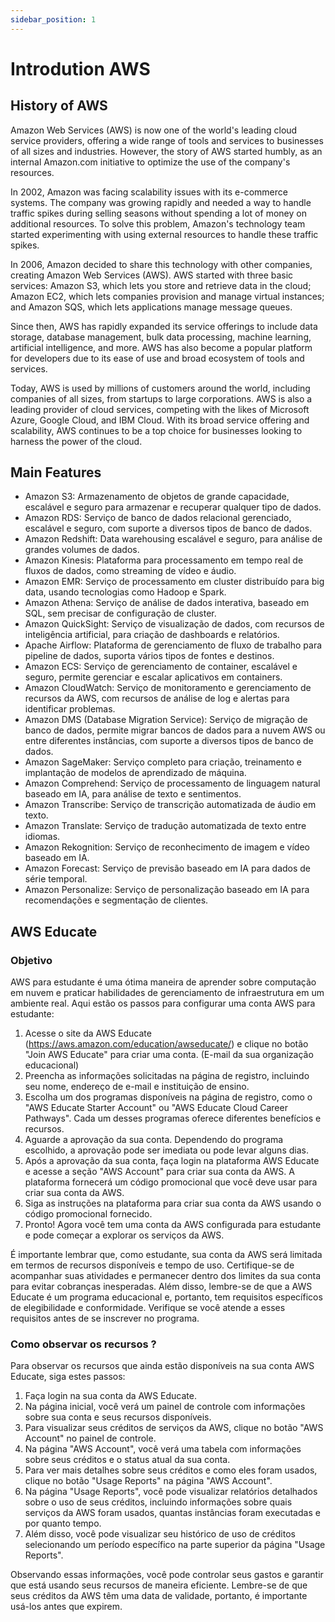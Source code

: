 ```yaml
---
sidebar_position: 1
---
```



# Introdution AWS

## History of AWS

Amazon Web Services (AWS) is now one of the world's leading cloud service providers, offering a wide range of tools and services to businesses of all sizes and industries. However, the story of AWS started humbly, as an internal Amazon.com initiative to optimize the use of the company's resources.

In 2002, Amazon was facing scalability issues with its e-commerce systems. The company was growing rapidly and needed a way to handle traffic spikes during selling seasons without spending a lot of money on additional resources. To solve this problem, Amazon's technology team started experimenting with using external resources to handle these traffic spikes.

In 2006, Amazon decided to share this technology with other companies, creating Amazon Web Services (AWS). AWS started with three basic services: Amazon S3, which lets you store and retrieve data in the cloud; Amazon EC2, which lets companies provision and manage virtual instances; and Amazon SQS, which lets applications manage message queues.

Since then, AWS has rapidly expanded its service offerings to include data storage, database management, bulk data processing, machine learning, artificial intelligence, and more. AWS has also become a popular platform for developers due to its ease of use and broad ecosystem of tools and services.

Today, AWS is used by millions of customers around the world, including companies of all sizes, from startups to large corporations. AWS is also a leading provider of cloud services, competing with the likes of Microsoft Azure, Google Cloud, and IBM Cloud. With its broad service offering and scalability, AWS continues to be a top choice for businesses looking to harness the power of the cloud.

## Main Features

- Amazon S3: Armazenamento de objetos de grande capacidade, escalável e seguro para armazenar e recuperar qualquer tipo de dados.
- Amazon RDS: Serviço de banco de dados relacional gerenciado, escalável e seguro, com suporte a diversos tipos de banco de dados.
- Amazon Redshift: Data warehousing escalável e seguro, para análise de grandes volumes de dados.
- Amazon Kinesis: Plataforma para processamento em tempo real de fluxos de dados, como streaming de vídeo e áudio.
- Amazon EMR: Serviço de processamento em cluster distribuído para big data, usando tecnologias como Hadoop e Spark.
- Amazon Athena: Serviço de análise de dados interativa, baseado em SQL, sem precisar de configuração de cluster.
- Amazon QuickSight: Serviço de visualização de dados, com recursos de inteligência artificial, para criação de dashboards e relatórios.
- Apache Airflow: Plataforma de gerenciamento de fluxo de trabalho para pipeline de dados, suporta vários tipos de fontes e destinos.
- Amazon ECS: Serviço de gerenciamento de container, escalável e seguro, permite gerenciar e escalar aplicativos em containers.
- Amazon CloudWatch: Serviço de monitoramento e gerenciamento de recursos da AWS, com recursos de análise de log e alertas para identificar problemas.
- Amazon DMS (Database Migration Service): Serviço de migração de banco de dados, permite migrar bancos de dados para a nuvem AWS ou entre diferentes instâncias, com suporte a diversos tipos de banco de dados.
- Amazon SageMaker: Serviço completo para criação, treinamento e implantação de modelos de aprendizado de máquina.
- Amazon Comprehend: Serviço de processamento de linguagem natural baseado em IA, para análise de texto e sentimentos.
- Amazon Transcribe: Serviço de transcrição automatizada de áudio em texto.
- Amazon Translate: Serviço de tradução automatizada de texto entre idiomas.
- Amazon Rekognition: Serviço de reconhecimento de imagem e vídeo baseado em IA.
- Amazon Forecast: Serviço de previsão baseado em IA para dados de série temporal.
- Amazon Personalize: Serviço de personalização baseado em IA para recomendações e segmentação de clientes.

## AWS Educate

### Objetivo

AWS para estudante é uma ótima maneira de aprender sobre computação em nuvem e praticar habilidades de gerenciamento de infraestrutura em um ambiente real. Aqui estão os passos para configurar uma conta AWS para estudante:

1. Acesse o site da AWS Educate (https://aws.amazon.com/education/awseducate/) e clique no botão "Join AWS Educate" para criar uma conta. (E-mail da sua organização educacional)
2. Preencha as informações solicitadas na página de registro, incluindo seu nome, endereço de e-mail e instituição de ensino.
3. Escolha um dos programas disponíveis na página de registro, como o "AWS Educate Starter Account" ou "AWS Educate Cloud Career Pathways". Cada um desses programas oferece diferentes benefícios e recursos.
4. Aguarde a aprovação da sua conta. Dependendo do programa escolhido, a aprovação pode ser imediata ou pode levar alguns dias.
5. Após a aprovação da sua conta, faça login na plataforma AWS Educate e acesse a seção "AWS Account" para criar sua conta da AWS. A plataforma fornecerá um código promocional que você deve usar para criar sua conta da AWS.
6. Siga as instruções na plataforma para criar sua conta da AWS usando o código promocional fornecido.
7. Pronto! Agora você tem uma conta da AWS configurada para estudante e pode começar a explorar os serviços da AWS.

É importante lembrar que, como estudante, sua conta da AWS será limitada em termos de recursos disponíveis e tempo de uso. Certifique-se de acompanhar suas atividades e permanecer dentro dos limites da sua conta para evitar cobranças inesperadas. Além disso, lembre-se de que a AWS Educate é um programa educacional e, portanto, tem requisitos específicos de elegibilidade e conformidade. Verifique se você atende a esses requisitos antes de se inscrever no programa.

### Como observar os recursos ?

Para observar os recursos que ainda estão disponíveis na sua conta AWS Educate, siga estes passos:

1. Faça login na sua conta da AWS Educate.
2. Na página inicial, você verá um painel de controle com informações sobre sua conta e seus recursos disponíveis.
3. Para visualizar seus créditos de serviços da AWS, clique no botão "AWS Account" no painel de controle.
4. Na página "AWS Account", você verá uma tabela com informações sobre seus créditos e o status atual da sua conta.
5. Para ver mais detalhes sobre seus créditos e como eles foram usados, clique no botão "Usage Reports" na página "AWS Account".
6. Na página "Usage Reports", você pode visualizar relatórios detalhados sobre o uso de seus créditos, incluindo informações sobre quais serviços da AWS foram usados, quantas instâncias foram executadas e por quanto tempo.
7. Além disso, você pode visualizar seu histórico de uso de créditos selecionando um período específico na parte superior da página "Usage Reports".

Observando essas informações, você pode controlar seus gastos e garantir que está usando seus recursos de maneira eficiente. Lembre-se de que seus créditos da AWS têm uma data de validade, portanto, é importante usá-los antes que expirem.
